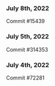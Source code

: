 ### July 8th, 2022

Commit #15439

### July 5th, 2022

Commit #314353


### July 4th, 2022

Commit #72281
